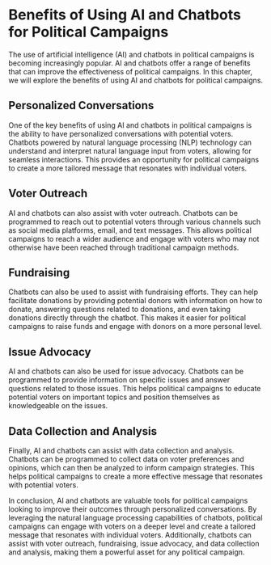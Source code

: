 Benefits of Using AI and Chatbots for Political Campaigns
========================================================================================================================

The use of artificial intelligence (AI) and chatbots in political campaigns is becoming increasingly popular. AI and chatbots offer a range of benefits that can improve the effectiveness of political campaigns. In this chapter, we will explore the benefits of using AI and chatbots for political campaigns.

Personalized Conversations
--------------------------

One of the key benefits of using AI and chatbots in political campaigns is the ability to have personalized conversations with potential voters. Chatbots powered by natural language processing (NLP) technology can understand and interpret natural language input from voters, allowing for seamless interactions. This provides an opportunity for political campaigns to create a more tailored message that resonates with individual voters.

Voter Outreach
--------------

AI and chatbots can also assist with voter outreach. Chatbots can be programmed to reach out to potential voters through various channels such as social media platforms, email, and text messages. This allows political campaigns to reach a wider audience and engage with voters who may not otherwise have been reached through traditional campaign methods.

Fundraising
-----------

Chatbots can also be used to assist with fundraising efforts. They can help facilitate donations by providing potential donors with information on how to donate, answering questions related to donations, and even taking donations directly through the chatbot. This makes it easier for political campaigns to raise funds and engage with donors on a more personal level.

Issue Advocacy
--------------

AI and chatbots can also be used for issue advocacy. Chatbots can be programmed to provide information on specific issues and answer questions related to those issues. This helps political campaigns to educate potential voters on important topics and position themselves as knowledgeable on the issues.

Data Collection and Analysis
----------------------------

Finally, AI and chatbots can assist with data collection and analysis. Chatbots can be programmed to collect data on voter preferences and opinions, which can then be analyzed to inform campaign strategies. This helps political campaigns to create a more effective message that resonates with potential voters.

In conclusion, AI and chatbots are valuable tools for political campaigns looking to improve their outcomes through personalized conversations. By leveraging the natural language processing capabilities of chatbots, political campaigns can engage with voters on a deeper level and create a tailored message that resonates with individual voters. Additionally, chatbots can assist with voter outreach, fundraising, issue advocacy, and data collection and analysis, making them a powerful asset for any political campaign.
